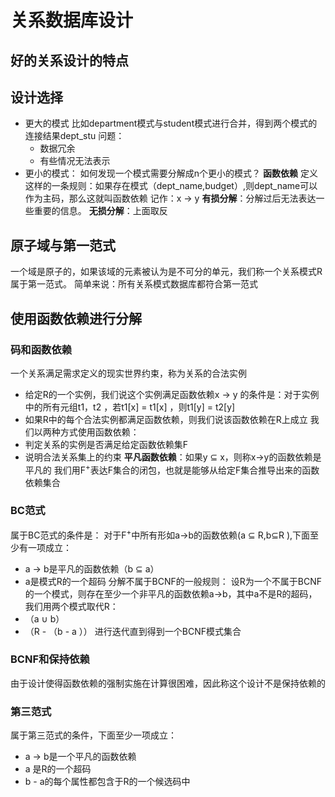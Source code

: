 # 关系数据库设计
## 好的关系设计的特点
## 设计选择
- 更大的模式
比如department模式与student模式进行合并，得到两个模式的连接结果dept_stu
问题：
    - 数据冗余
    - 有些情况无法表示
- 更小的模式：
如何发现一个模式需要分解成n个更小的模式？
**函数依赖**
定义这样的一条规则：如果存在模式（dept_name,budget）,则dept_name可以作为主码，那么这就叫函数依赖
记作：x → y
**有损分解**：分解过后无法表达一些重要的信息。
**无损分解**：上面取反
## 原子域与第一范式
一个域是原子的，如果该域的元素被认为是不可分的单元，我们称一个关系模式R属于第一范式。
简单来说：所有关系模式数据库都符合第一范式
## 使用函数依赖进行分解
### 码和函数依赖
一个关系满足需求定义的现实世界约束，称为关系的合法实例
- 给定R的一个实例，我们说这个实例满足函数依赖x → y 的条件是：对于实例中的所有元组t1，t2 ，若t1[x] = t1[x] ，则t1[y] = t2[y]
- 如果R中的每个合法实例都满足函数依赖，则我们说该函数依赖在R上成立
我们以两种方式使用函数依赖：
- 判定关系的实例是否满足给定函数依赖集F
- 说明合法关系集上的约束
**平凡函数依赖**：如果y ⊆ x，则称x→y的函数依赖是平凡的
我们用F<sup>+</sup>表达F集合的闭包，也就是能够从给定F集合推导出来的函数依赖集合
### BC范式
属于BC范式的条件是：
对于F<sup>+</sup>中所有形如a→b的函数依赖(a ⊆ R,b⊆R ),下面至少有一项成立：
- a → b是平凡的函数依赖（b ⊆ a）
- a是模式R的一个超码
分解不属于BCNF的一般规则：
设R为一个不属于BCNF的一个模式，则存在至少一个非平凡的函数依赖a→b，其中a不是R的超码，我们用两个模式取代R：
- （a ∪ b）
- （R - （b - a ））
进行迭代直到得到一个BCNF模式集合
### BCNF和保持依赖
由于设计使得函数依赖的强制实施在计算很困难，因此称这个设计不是保持依赖的
### 第三范式
属于第三范式的条件，下面至少一项成立：
- a → b是一个平凡的函数依赖
- a 是R的一个超码
- b - a的每个属性都包含于R的一个候选码中
